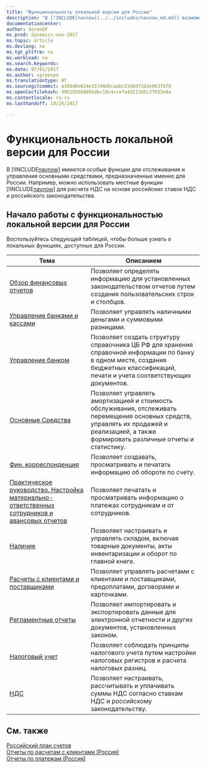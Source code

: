 ```yaml
---
title: "Функциональность локальной версии для России"
description: "В [!INCLUDE[navnow](../../includes/navnow_md.md)] возможен расчет НДС согласно ставкам и нормам России."
documentationcenter: 
author: SorenGP
ms.prod: dynamics-nav-2017
ms.topic: article
ms.devlang: na
ms.tgt_pltfrm: na
ms.workload: na
ms.search.keywords: 
ms.date: 07/01/2017
ms.author: sgroespe
ms.translationtype: HT
ms.sourcegitcommit: a16640e014e157d4dbcaabc53d0df2d3e063f8f9
ms.openlocfilehash: 49b25b5b8601dbc18c4ccefa4d213d5c27933e0a
ms.contentlocale: ru-ru
ms.lasthandoff: 10/26/2017

---
```

# <a name="russia-local-functionality"></a>Функциональность локальной версии для России
В [!INCLUDE[navnow](../../includes/navnow_md.md)] имеются особые функции для отслеживания и управления основными средствами, предназначенные именно для России. Например, можно использовать местные функции [!INCLUDE[navnow](../../includes/navnow_md.md)] для расчета НДС на основе российских ставок НДС и российского законодательства.

## <a name="getting-started-with-russia-local-functionality"></a>Начало работы с функциональностью локальной версии для России  
 Воспользуйтесь следующей таблицей, чтобы больше узнать о локальных функциях, доступных для России.  

|Тема|Описанием|  
|-----------|---------------------------------------|  
|[Обзор финансовых отчетов](account-schedules-overview.md)|Позволяет определять информацию для установленных законодательством отчетов путем создания пользовательских строк и столбцов.|  
|[Управление банками и кассами](bank-and-cash-management.md)|Позволяет управлять наличными деньгами и суммовыми разницами.|  
|[Управление банком](bank-management.md)|Позволяет создать структуру справочника ЦБ РФ для хранения справочной информации по банку в одном месте, создания бюджетных классификаций, печати и учета соответствующих документов.|  
|[Основные Средства](fixed-assets.md)|Позволяет управлять амортизацией и стоимость обслуживания, отслеживать перемещения основных средств, управлять их продажей и реализацией, а также формировать различные отчеты и статистику.|  
|[Фин. корреспонденция](general-ledger-correspondence.md)|Позволяет создавать, просматривать и печатать информацию об обороте по счету.|  
|[Практическое руководство. Настройка материально-ответственных сотрудников и авансовых отчетов](how-to-set-up-responsible-employees-and-advance-statements.md)|Позволяет печатать и просматривать информацию о платежах сотрудникам и от сотрудников.|  
|[Наличие](inventory.md)|Позволяет настраивать и управлять складом, включая товарные документы, акты инвентаризации и оборот по главной книге.|  
|[Расчеты с клиентами и поставщиками](payables-and-receivables.md)|Позволяет управлять расчетами с клиентами и поставщиками, предоплатами, договорами и карточками.|  
|[Регламентные отчеты](statutory-reports.md)|Позволяет импортировать и экспортировать данные для электронной отчетности и других документов, установленных законом.|  
|[Налоговый учет](tax-accounting.md)|Позволяет соблюдать принципы налогового учета путем настройки налоговых регистров и расчета налоговых разниц.|  
|[НДС](vat.md)|Позволяет настраивать, рассчитывать и уплачивать суммы НДС согласно ставкам НДС и российскому законодательству.|  

## <a name="see-also"></a>См. также  
 [Российский план счетов](russian-chart-of-accounts.md)   
 [Отчеты по расчетам с клиентами (Россия)](russian-receivables-reports.md)   
 [Отчеты по платежам (Россия)](russian-payables-reports.md)

